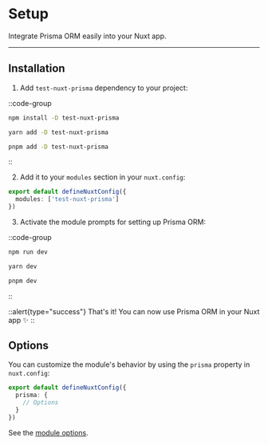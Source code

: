 # Setup

Integrate Prisma ORM easily into your Nuxt app.

---

## Installation

1. Add `test-nuxt-prisma` dependency to your project:

::code-group

```bash [npm]
npm install -D test-nuxt-prisma

```

```bash [yarn]
yarn add -D test-nuxt-prisma
```

```bash [pnpm]
pnpm add -D test-nuxt-prisma
```

::

2. Add it to your `modules` section in your `nuxt.config`:

```ts
export default defineNuxtConfig({
  modules: ['test-nuxt-prisma']
})
```

3. Activate the module prompts for setting up Prisma ORM:

::code-group

```bash [npm]
npm run dev

```

```bash [yarn]
yarn dev
```

```bash [pnpm]
pnpm dev
```

::

::alert{type="success"}
That's it! You can now use Prisma ORM in your Nuxt app ✨
::


## Options

You can customize the module's behavior by using the `prisma` property in `nuxt.config`:

```ts [nuxt.config.ts]
export default defineNuxtConfig({
  prisma: {
    // Options
  }
})
```

See the [module options](/getting-started/configuration).